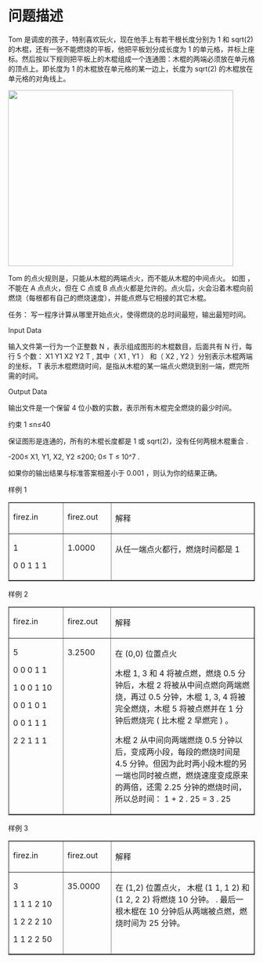 

# 问题描述


<p>
Tom 是调皮的孩子，特别喜欢玩火，现在他手上有若干根长度分别为 1 和 sqrt(2) 的木棍，还有一张不能燃烧的平板，他把平板划分成长度为 1 的单元格，并标上座标。然后按以下规则把平板上的木棍组成一个连通图：木棍的两端必须放在单元格的顶点上。即长度为 1 的木棍放在单元格的某一边上，长度为 sqrt(2) 的木棍放在单元格的对角线上。
</p>
<p align="left">
<img alt="" src="http://acm.hit.edu.cn/hoj/static/attach/20170430/20170430232701_85823.jpg" height="359" width="460"/> 
</p>
<p>
Tom 的点火规则是，只能从木棍的两端点火，而不能从木棍的中间点火。 如图 ，不能在 A 点点火，但在 C 点或 B 点点火都是允许的。点火后，火会沿着木棍向前燃烧（每根都有自己的燃烧速度），并能点燃与它相接的其它木棍。
</p>
<p>
任务： 写一程序计算从哪里开始点火，使得燃烧的总时间最短，输出最短时间。
</p>
<p>
Input Data
</p>
<p>
输入文件第一行为一个正整数 N ，表示组成图形的木棍数目，后面共有 N 行，每行 5 个数： X1 Y1 X2 Y2 T , 其中（ X1 , Y1 ） 和（ X2 , Y2 ）分别表示木棍两端的坐标， T 表示木棍燃烧时间，是指从木棍的某一端点火燃烧到别一端，燃完所需的时间。
</p>
<p>
Output Data
</p>
<p>
输出文件是一个保留 4 位小数的实数，表示所有木棍完全燃烧的最少时间。
</p>
<p>
约束 1 ≤n≤40
</p>
<p>
保证图形是连通的，所有的木棍长度都是 1 或 sqrt(2)，没有任何两根木棍重合 .
</p>
<p>
-200≤ X1, Y1, X2, Y2 ≤200; 0≤ T ≤ 10^7 .
</p>
<p>
如果你的输出结果与标准答案相差小于 0.001 ，则认为你的结果正确。
</p>
<p>
样例 1
</p>
<table border="1" cellpadding="0" cellspacing="0">
<tbody>
<tr>
<td valign="top" width="103">
<p>
firez.in
</p>
</td>
<td valign="top" width="84">
<p>
firez.out
</p>
</td>
<td valign="top" width="324">
<p>
解释
</p>
</td>
</tr>
<tr>
<td valign="top" width="103">
<p>
1
</p>
<p>
0 0 1 1 1
</p>
</td>
<td valign="top" width="84">
<p>
1.0000
</p>
</td>
<td valign="top" width="324">
<p>
从任一端点火都行，燃烧时间都是 1
</p>
</td>
</tr>
</tbody>
</table>
<p>
样例 2
</p>
<table border="1" cellpadding="0" cellspacing="0">
<tbody>
<tr>
<td valign="top" width="103">
<p>
firez.in
</p>
</td>
<td valign="top" width="84">
<p>
firez.out
</p>
</td>
<td valign="top" width="324">
<p>
解释
</p>
</td>
</tr>
<tr>
<td valign="top" width="103">
<p>
5
</p>
<p>
0 0 0 1 1
</p>
<p>
1 0 0 1 10
</p>
<p>
0 0 1 0 1
</p>
<p>
0 0 1 1 1
</p>
<p>
2 2 1 1 1
</p>
</td>
<td valign="top" width="84">
<p>
3.2500
</p>
</td>
<td valign="top" width="324">
<p>
在 (0,0) 位置点火
</p>
<p>
木棍 1, 3 和 4 将被点燃，燃烧 0.5 分钟后，木棍 2 将被从中间点燃向两端燃烧，再过 0.5 分钟，木棍 1, 3, 4 将被完全燃烧，木棍 5 将被点燃并在 1 分钟后燃烧完 ( 比木棍 2 早燃完 ) 。
</p>
<p>
木棍 2 从中间向两端燃烧 0.5 分钟以后，变成两小段，每段的燃烧时间是 4.5 分钟。但因为此时两小段木棍的另一端也同时被点燃，燃烧速度变成原来的两倍，还需 2.25 分钟的燃烧时间， 所以总时间： 1 + 2 . 25 = 3 . 25
</p>
</td>
</tr>
</tbody>
</table>
<p>
样例 3
</p>
<table border="1" cellpadding="0" cellspacing="0">
<tbody>
<tr>
<td valign="top" width="103">
<p>
firez.in
</p>
</td>
<td valign="top" width="84">
<p>
firez.out
</p>
</td>
<td valign="top" width="324">
<p>
解释
</p>
</td>
</tr>
<tr>
<td valign="top" width="103">
<p>
3
</p>
<p>
1 1 1 2 10
</p>
<p>
1 2 2 2 10
</p>
<p>
1 1 2 2 50
</p>
</td>
<td valign="top" width="84">
<p>
35.0000
</p>
</td>
<td valign="top" width="324">
<p>
在 (1,2) 位置点火， 木棍 (1 1, 1 2) 和 (1 2, 2 2) 将燃烧 10 分钟。 . 最后一根木棍在 10 分钟后从两端被点燃，燃烧时间为 25 分钟。
</p>
</td>
</tr>
</tbody>
</table>
<p>
<br/>
 
</p>
